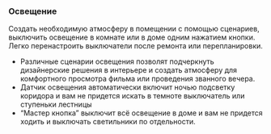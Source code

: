 ### Освещение

Создать необходимую атмосферу в помещении с помощью сценариев, выключить освещение в комнате или в доме одним нажатием кнопки. Легко перенастроить выключатели после ремонта или перепланировки.

+ Различные сценарии освещения позволят подчеркнуть дизайнерские решения в интерьере и создать атмосферу для комфортного просмотра фильма или проведения званного вечера.
+ Датчик освещения автоматически включит ночью подсветку коридора и вам не придется искать в темноте выключатель или ступеньки лестницы
+ “Мастер кнопка” выключит всё освещение в доме и вам не придется ходить и выключать светильники по отдельности.




